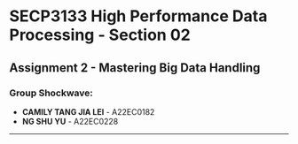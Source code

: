 <h1>SECP3133 High Performance Data Processing - Section 02</h1>

<h2>Assignment 2 - Mastering Big Data Handling</h2>

<h3>Group Shockwave:</h3>
<ul>
<li><strong>CAMILY TANG JIA LEI</strong> - A22EC0182</li>
<li><strong>NG SHU YU</strong> - A22EC0228</li>
</ul>

<hr>